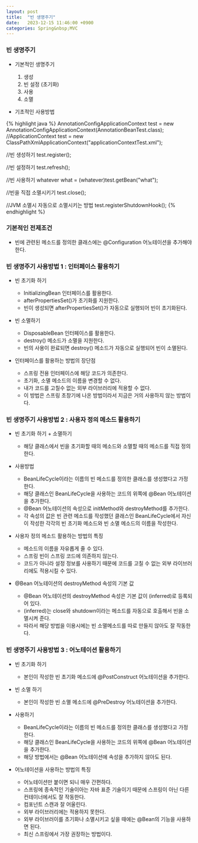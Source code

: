 ```yaml
---
layout: post
title:  "빈 생명주기"
date:   2023-12-15 11:46:00 +0900
categories: Spring&nbsp;MVC
---
```


### 빈 생명주기

- 기본적인 생명주기
    1. 생성
    2. 빈 설정 (초기화)
    3. 사용
    4. 소멸

- 기초적인 사용방법

{% highlight java %}
AnnotationConfigApplicationContext test = new AnnotationConfigApplicationContext(AnnotationBeanTest.class);
//ApplicationContext test = new ClassPathXmlApplicationContext("applicationContextTest.xml");

//빈 생성하기
test.register();

//빈 설정하기
test.refresh();

//빈 사용하기
whatever what = (whatever)test.getBean("what");

//빈을 직접 소멸시키기
test.close();

//JVM 소멸시 자동으로 소멸시키는 방법
test.registerShutdownHook();
{% endhighlight %}

### 기본적인 전제조건

- 빈에 관련된 메소드를 정의한 클래스에는 @Configuration 어노테이션을 추가해야 한다.

### 빈 생명주기 사용방법 1 : 인터페이스 활용하기

- 빈 초기화 하기
    - InitializingBean 인터페이스를 활용한다.
    - afterPropertiesSet()가 초기화를 지원한다.
    - 빈이 생성되면 afterPropertiesSet()가 자동으로 실행되어 빈이 초기화된다.

- 빈 소멸하기
    - DisposableBean 인터페이스를 활용한다.
    - destroy() 메소드가 소멸을 지원한다.
    - 빈의 사용이 완료되면 destroy() 메소드가 자동으로 실행되어 빈이 소멸된다.

- 인터페이스를 활용하는 방법의 장단점
    - 스프링 전용 인터페이스에 해당 코드가 의존한다.
    - 초기화, 소멸 메소드의 이름을 변경할 수 없다.
    - 내가 코드를 고칠수 없는 외부 라이브러리에 적용할 수 없다.
    - 이 방법은 스프링 초창기에 나온 방법이라서 지금은 거의 사용하지 않는 방법이다.

### 빈 생명주기 사용방법 2 : 사용자 정의 메소드 활용하기

- 빈 초기화 하기 + 소멸하기
    - 해당 클래스에서 빈을 초기화할 때의 메소드와 소멸할 때의 메소드를 직접 정의한다.

- 사용방법
    - BeanLifeCycle이라는 이름의 빈 메소드를 정의한 클래스를 생성했다고 가정한다.
    - 해당 클래스인 BeanLifeCycle을 사용하는 코드의 위쪽에 @Bean 어노테이션을 추가한다.
    - @Bean 어노테이션의 속성으로 initMethod와 destroyMethod를 추가한다.
    - 각 속성의 값은 빈 관련 메소드를 작성했던 클래스인 BeanLifeCycle에서 자신이 작성한 각각의 빈 초기화 메소드와 빈 소멸 메소드의 이름을 작성한다.

- 사용자 정의 메소드 활용하는 방법의 특징
    - 메소드의 이름을 자유롭게 줄 수 있다.
    - 스프링 빈이 스프링 코드에 의존하지 않는다.
    - 코드가 아니라 설정 정보를 사용하기 때문에
    코드를 고칠 수 없는 외부 라이브러리에도 적용시킬 수 있다.

- @Bean 어노테이션의 destroyMethod 속성의 기본 값
    - @Bean 어노테이션의 destroyMethod 속성은 기본 값이 (inferred)로 등록되어 있다.
    - (inferred)는 close와 shutdown이라는 메소드를 자동으로 호출해서 빈을 소멸시켜 준다.
    - 따라서 해당 방법을 이용시에는 빈 소멸메소드를 따로 만들지 않아도 잘 작동한다.

### 빈 생명주기 사용방법 3 : 어노테이션 활용하기

- 빈 초기화 하기
    - 본인이 작성한 빈 초기화 메소드에 @PostConstruct 어노테이션을 추가한다.

- 빈 소멸 하기
    - 본인이 작성한 빈 소멸 메소드에 @PreDestroy 어노테이션을 추가한다.

- 사용하기
    - BeanLifeCycle이라는 이름의 빈 메소드를 정의한 클래스를 생성했다고 가정한다.
    - 해당 클래스인 BeanLifeCycle을 사용하는 코드의 위쪽에 @Bean 어노테이션을 추가한다.
    - 해당 방법에서는 @Bean 어노테이션에 속성을 추가하지 않아도 된다.

- 어노테이션을 사용하는 방법의 특징
    - 어노테이션만 붙이면 되니 매우 간편하다.
    - 스프링에 종속적인 기술이아는 자바 표준 기술이기 때문에 스프링이 아닌 다른 컨테이너에서도 잘 작동한다.
    - 컴포넌트 스캔과 잘 어울린다.
    - 외부 라이브러리에는 적용하지 못한다.
    - 외부 라이브러이를 초기화나 소멸시키고 싶을 때에는 @Bean의 기능을 사용하면 된다.
    - 최신 스프링에서 가장 권장하는 방법이다.